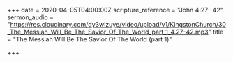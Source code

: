 +++
date = 2020-04-05T04:00:00Z
scripture_reference = "John 4:27- 42"
sermon_audio = "https://res.cloudinary.com/dy3wlzuye/video/upload/v1/KingstonChurch/30_The_Messiah_Will_Be_The_Savior_Of_The_World_part_1_4.27-42.mp3"
title = "The Messiah Will Be The Savior Of The World (part 1)"

+++
